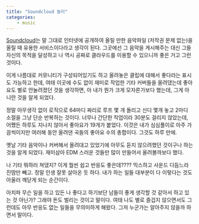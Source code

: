 ```yaml
---
title: "Soundcloud 놀이"
categories:
    - music
---
```


[Soundcloud](https://soundcloud.com)는 말 그대로 인터넷에 공개하여 올릴 만한 음악파일 (저작권 문제 없는)을 올릴 때 유용한 서비스이다라고 생각이 된다. 그곳에선 그 음악을 게시해주는 대신 그들 자신의 목적을 달성하고 나 역시 공짜로 클라우드를 이용할 수 있으니까 좋은 거고 그런 것이다.

이게 나름대로 커뮤니티가 구성되어있기도 하고 올려놓은 클립에 대해서 좋다라는 표시도 가능하고 한데, 여태 이곳에 수도 없이 재미로 작업한 기타 커버들을 올려댔는데 좋아요도 별로 안눌려졌던 것을 생각하면, 아 내가 뭔가 크게 모자른가보다 했는데, 그게 아니란 것을 알게 되었다.

정말 아무생각 없이 로직으로 64마디 짜리로 루프 몇 개 돌리고 신디 몇개 놓고 2마디 소절을 그냥 단순 반복하는 것이다. 너무나 간단한 작업이라 30분도 걸리지 않았는데, 어쨌든 하루도 지나지 않아서 좋아요가 19개가 붙었다. 이것은 내가 심심풀이로 아주 가끔씩이지만 여러해 동안 올려댄 곡들의 좋아요 수의 총합이다. 그것도 하루 만에.

옛날 기타 음악이나 커버해서 올려대고 있었기에 아무도 듣지 않으려했던 것이구나 하는 것을 알게 되었다. 재미삼아 EDM 스러운 것들만 많이 만들어서 올려볼까보다 했다. 

나 기타 뭐하러 쳐댔지? 이게 뭘씬 쉽고 반응도 좋은데???? 믹스하고 사운드 다듬느라 진땀만 빼고. 정말 인생 잘못 살아온 듯 하다. 내가 하는 일들 대부분이 다 이렇다는 것도 아울러 깨닫게 되는 순간이다.

아치파 무슨 일을 하고 있든 나 좋다고 하기보단 남들이 좋게 생각할 것 같아서 하고 있는 것 아닌가? 그래야 돈도 벌리는 것이고 말이다. 여태 나도 별로 즐겁지 않으면서도 그런데도 아무 반응도 없는 일들을 무의미하게 해왔다. 그저 누군가는 알아주지 않을까 하면서 말이다.

